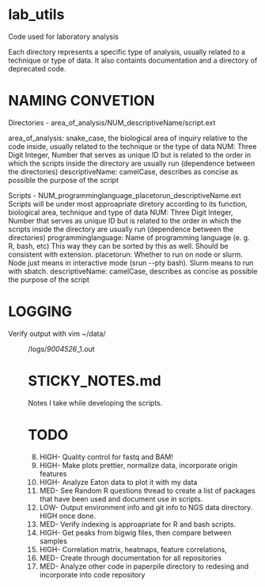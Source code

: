 # lab_utils
Code used for laboratory analysis

Each directory represents a specific type of analysis, usually related to a technique or type of data. It also containts documentation and a directory of deprecated code.

# NAMING CONVETION

Directories - area_of_analysis/NUM_descriptiveName/script.ext

area_of_analysis: snake_case, the biological area of inquiry relative to the code inside, usually related to the technique or the type of data
NUM: Three Digit Integer, Number that serves as unique ID but is related to the order in which the scripts inside the directory are usually run (dependence between the directories)
descriptiveName: camelCase, describes as concise as possible the purpose of the script

Scripts - NUM_programminglanguage_placetorun_descriptiveName.ext
Scripts will be under most approapriate diretory according to its function, biological area, technique and type of data
NUM: Three Digit Integer, Number that serves as unique ID but is related to the order in which the scripts inside the directory are usually run (dependence between the directories)
programminglanguage: Name of programming language (e. g. R, bash, etc) This way they can be sorted by this as well. Should be consistent with extension.
placetorun: Whether to run on node or slurm. Node just means in interactive mode (srun --pty bash). Slurm means to run with sbatch. 
descriptiveName: camelCase, describes as concise as possible the purpose of the script

# LOGGING
Verify output with vim ~/data/<dir>/logs/*_9004526_*_1.out

# STICKY_NOTES.md
Notes I take while developing the scripts. 

# TODO

8. HIGH- Quality control for fastq and BAM!
5. HIGH- Make plots prettier, normalize data, incorporate origin features
3. HIGH- Analyze Eaton data to plot it with my data
1. MED- See Random R questions thread to create a list of packages that have been used and document use in scripts.
2. LOW- Output environment info and git info to NGS data directory. HIGH once done. 
4. MED- Verify indexing is approapriate for R and bash scripts. 
6. HIGH- Get peaks from bigwig files, then compare between samples
7. HIGH- Correlation matrix, heatmaps, feature correlations, 
9. MED- Create through documentation for all repositories
10. MED- Analyze other code in paperpile directory to redesing and incorporate into code repository
